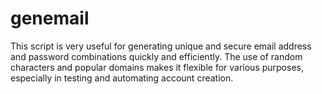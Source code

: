 # genemail
This script is very useful for generating unique and secure email address and password combinations quickly and efficiently. The use of random characters and popular domains makes it flexible for various purposes, especially in testing and automating account creation.
